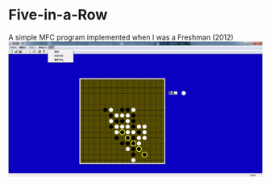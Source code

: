 # Five-in-a-Row
A simple MFC program implemented when I was a Freshman (2012)
![demo](/example.jpg)
